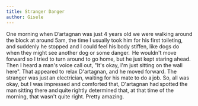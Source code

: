 ```yaml
---
title: Stranger Danger
author: Gisele
---
```


One morning when D’artagnan was just 4 years old we were walking around the block at around 5am, the time I usually took him for his first toileting, and suddenly he stopped and I could feel his body stiffen, like dogs do when they might see another dog or some danger.  He wouldn't move forward so I tried to turn around to go home, but he just kept staring ahead.  Then I heard a man's voice call out, "It's okay, I'm just sitting on the wall here". That appeared to relax D'artagnan, and he moved forward. The stranger was just an electrician, waiting for his mate to do a job. So, all was okay, but I was impressed and comforted that, D'artagnan had spotted the man sitting there and quite rightly determined that, at that time of the morning, that wasn't quite right. Pretty amazing.